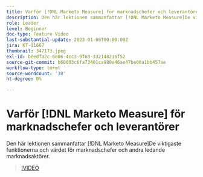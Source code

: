 ```yaml
---
title: Varför [!DNL Marketo Measure] för marknadschefer och leverantörer
description: Den här lektionen sammanfattar [!DNL Marketo Measure]De viktigaste funktionerna och värdet för marknadschefer och andra ledande marknadsaktörer.
role: Leader
level: Beginner
doc-type: Feature Video
last-substantial-update: 2023-01-06T00:00:00Z
jira: KT-11667
thumbnail: 347173.jpeg
exl-id: beedf32c-6806-4cc3-9f68-332148216f52
source-git-commit: b60003c6fa73401ca980a46ae47be00a1bb457ae
workflow-type: tm+mt
source-wordcount: '38'
ht-degree: 0%

---
```


# Varför [!DNL Marketo Measure] för marknadschefer och leverantörer

Den här lektionen sammanfattar [!DNL Marketo Measure]De viktigaste funktionerna och värdet för marknadschefer och andra ledande marknadsaktörer.

>[!VIDEO](https://video.tv.adobe.com/v/347173/?quality=12&learn=on)
